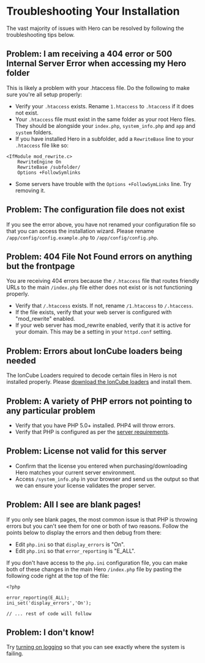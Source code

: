 # Troubleshooting Your Installation

The vast majority of issues with Hero can be resolved by following the troubleshooting tips below.

## Problem: I am receiving a 404 error or 500 Internal Server Error when accessing my Hero folder

This is likely a problem with your .htaccess file.  Do the following to make sure you're all setup properly:

* Verify your `.htaccess` exists.  Rename `1.htaccess` to `.htaccess` if it does not exist.
* Your `.htaccess` file must exist in the same folder as your root Hero files.  They should be alongside your `index.php`,
`system_info.php` and `app` and `system` folders.
* If you have installed Hero in a subfolder, add a `RewriteBase` line to your `.htaccess` file like so:

```
<IfModule mod_rewrite.c>
	RewriteEngine On
	RewriteBase /subfolder/
	Options +FollowSymlinks
```

* Some servers have trouble with the `Options +FollowSymLinks` line.  Try removing it.

## Problem: The configuration file does not exist

If you see the error above, you have not renamed your configuration file so that you can access the installation wizard.  Please rename `/app/config/config.example.php` to `/app/config/config.php`.

## Problem: 404 File Not Found errors on anything but the frontpage

You are receiving 404 errors because the `/.htaccess` file that routes friendly URLs to the main `/index.php` file either does not exist or is not functioning properly.

* Verify that `/.htaccess` exists.  If not, rename `/1.htaccess` to `/.htaccess`.
* If the file exists, verify that your web server is configured with "mod_rewrite" enabled.
* If your web server has mod_rewrite enabled, verify that it is active for your domain.  This may be a setting in your `httpd.conf` setting.

## Problem: Errors about IonCube loaders being needed

The IonCube Loaders required to decode certain files in Hero is not installed properly.  Please [download the IonCube loaders](http://www.ioncube.com/loaders.php) and install them.

## Problem: A variety of PHP errors not pointing to any particular problem

* Verify that you have PHP 5.0+ installed.  PHP4 will throw errors.
* Verify that PHP is configured as per the [server requirements](/docs/installation/server_requirements.md).

## Problem: License not valid for this server

* Confirm that the license you entered when purchasing/downloading Hero matches your current server environment.
* Access `/system_info.php` in your browser and send us the output so that we can ensure your license validates the proper server.

## Problem: All I see are blank pages!

If you only see blank pages, the most common issue is that PHP is throwing errors but you can't see them for one or both of two reasons.  Follow the points below to display the errors and then debug from there:

* Edit `php.ini` so that `display_errors` is "On".
* Edit `php.ini` so that `error_reporting` is "E_ALL".

If you don't have access to the `php.ini` configuration file, you can make both of these changes in the main Hero `/index.php` file by pasting the following code right at the top of the file:

```
<?php

error_reporting(E_ALL);
ini_set('display_errors','On');

// ... rest of code will follow
```

## Problem:  I don't know!

Try [turning on logging](/docs/developers/errors_logging.md) so that you can see exactly where the system is failing.